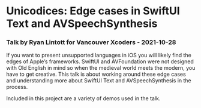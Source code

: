 # Unicodices: Edge cases in SwiftUI Text and AVSpeechSynthesis
### Talk by Ryan Lintott for Vancouver Xcoders - 2021-10-28

If you want to present unsupported languages in iOS you will likely find the edges of Apple’s frameworks. SwiftUI and AVFoundation were not designed with Old English in mind so when the medieval world meets the modern, you have to get creative. This talk is about working around these edge cases and understanding more about SwiftUI Text and AVSpeechSynthesis in the process.

Included in this project are a variety of demos used in the talk.
